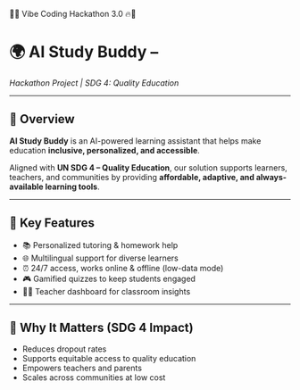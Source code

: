 🚨🔥 Vibe Coding Hackathon 3.0 🔥🚨

# 🌍 AI Study Buddy – 
*Hackathon Project | SDG 4: Quality Education*

---

## 📖 Overview  
**AI Study Buddy** is an AI-powered learning assistant that helps make education **inclusive, personalized, and accessible**.  

Aligned with **UN SDG 4 – Quality Education**, our solution supports learners, teachers, and communities by providing **affordable, adaptive, and always-available learning tools**.  

---

## 🚀 Key Features  
- 📚 Personalized tutoring & homework help  
- 🌐 Multilingual support for diverse learners  
- ⏰ 24/7 access, works online & offline (low-data mode)  
- 🎮 Gamified quizzes to keep students engaged  
- 👩‍🏫 Teacher dashboard for classroom insights  

---

## 🎯 Why It Matters (SDG 4 Impact)  
- Reduces dropout rates  
- Supports equitable access to quality education  
- Empowers teachers and parents  
- Scales across communities at low cost  